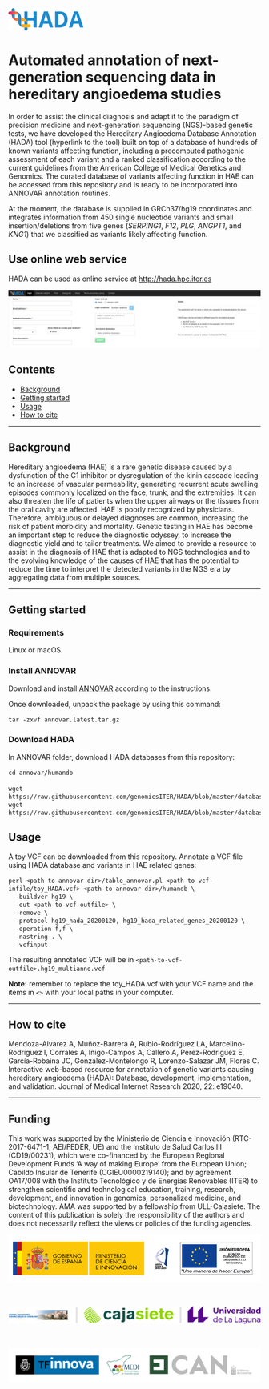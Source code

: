 <img src="https://github.com/genomicsITER/HADA/blob/master/images/HADA_logo-small.png" width="auto" title="HADA" alt="HADA" />

# Automated annotation of next-generation sequencing data in hereditary angioedema studies

In order to assist the clinical diagnosis and adapt it to the paradigm of precision medicine and next-generation sequencing (NGS)-based genetic tests, we have developed the Hereditary Angioedema Database Annotation (HADA) tool (hyperlink to the tool) built on top of a database of hundreds of known variants affecting function, including a precomputed pathogenic assessment of each variant and a ranked classification according to the current guidelines from the American College of Medical Genetics and Genomics. The curated database of variants affecting function in HAE can be accessed from this repository and is ready to be incorporated into ANNOVAR annotation routines.

At the moment, the database is supplied in GRCh37/hg19 coordinates and integrates information from 450 single nucleotide variants and small insertion/deletions from five genes (*SERPING1*, *F12*, *PLG*, *ANGPT1*, and *KNG1*) that we classified as variants likely affecting function.

## Use online web service
HADA can be used as online service at http://hada.hpc.iter.es

<img src="https://github.com/genomicsITER/HADA/blob/master/images/Header.jpeg" width="auto" title="HADA web service" alt="HADA web service" />

## Contents
* [Background](#background)
* [Getting started](#getting-started)
* [Usage](#usage)
* [How to cite](#how-to-cite)

---

## Background

Hereditary angioedema (HAE) is a rare genetic disease caused by a dysfunction of the C1 inhibitor or dysregulation of the kinin cascade leading to an increase of vascular permeability, generating recurrent acute swelling episodes commonly localized on the face, trunk, and the extremities. It can also threaten the life of patients when the upper airways or the tissues from the oral cavity are affected. HAE is poorly recognized by physicians. Therefore, ambiguous or delayed diagnoses are common, increasing the risk of patient morbidity and mortality. Genetic testing in HAE has become an important step to reduce the diagnostic odyssey, to increase the diagnostic yield and to tailor treatments. We aimed to provide a resource to assist in the diagnosis of HAE that is adapted to NGS technologies and to the evolving knowledge of the causes of HAE that has the potential to reduce the time to interpret the detected variants in the NGS era by aggregating data from multiple sources.

---

## Getting started 

### Requirements
Linux or macOS.

### Install ANNOVAR
Download and install [ANNOVAR](http://download.openbioinformatics.org/annovar_download_form.php) according to the instructions.

Once downloaded, unpack the package by using this command:

```
tar -zxvf annovar.latest.tar.gz
```

### Download HADA

In ANNOVAR folder, download HADA databases from this repository:

```
cd annovar/humandb

wget https://raw.githubusercontent.com/genomicsITER/HADA/blob/master/databases/latest/hg19_hada_20210425.txt
wget https://raw.githubusercontent.com/genomicsITER/HADA/blob/master/databases/latest/hg19_hada_related_genes_20210425.txt
```

## Usage

A toy VCF can be downloaded from this repository. Annotate a VCF file using HADA database and variants in HAE related genes:
```
perl <path-to-annovar-dir>/table_annovar.pl <path-to-vcf-infile/toy_HADA.vcf> <path-to-annovar-dir>/humandb \
  -buildver hg19 \
  -out <path-to-vcf-outfile> \
  -remove \
  -protocol hg19_hada_20200120, hg19_hada_related_genes_20200120 \
  -operation f,f \
  -nastring . \
  -vcfinput
```
The resulting annotated VCF will be in `<path-to-vcf-outfile>.hg19_multianno.vcf`

**Note:** remember to replace the toy_HADA.vcf with your VCF name and the items in `<>` with your local paths in your computer.

---

## How to cite

Mendoza-Alvarez A, Muñoz-Barrera A, Rubio-Rodríguez LA, Marcelino-Rodríguez I, Corrales A, Iñigo-Campos A, Callero A, Perez-Rodriguez E, García-Robaina JC, González-Montelongo R, Lorenzo-Salazar JM, Flores C. Interactive web-based resource for annotation of genetic variants causing hereditary angioedema (HADA): Database, development, implementation, and validation. Journal of Medical Internet Research 2020, 22: e19040.    

---

## Funding
This work was supported by the Ministerio de Ciencia e Innovación (RTC-2017-6471-1; AEI/FEDER, UE) and the Instituto de Salud Carlos III (CD19/00231), which were co-financed by the European Regional Development Funds ‘A way of making Europe’ from the European Union; Cabildo Insular de Tenerife (CGIEU0000219140); and by agreement OA17/008 with the Instituto Tecnológico y de Energías Renovables (ITER) to strengthen scientific and technological education, training, research, development, and innovation in genomics, personalized medicine, and biotechnology. AMA was supported by a fellowship from ULL-Cajasiete. 
The content of this publication is solely the responsibility of the authors and does not necessarily reflect the views or policies of the funding agencies.

<p align="center">
  <img src="https://github.com/genomicsITER/HADA/blob/master/images/MICIU-Agencia-y-Europa_logo.png" width="auto" title="funding" alt="funding" />
</p>
<br>

<p align="center">
  <img src="https://github.com/genomicsITER/HADA/blob/master/images/Footer.png" width="auto"/ title="logotipos" alt="funding">
</p>
<br>

<p align="center">
  <img src="https://github.com/genomicsITER/HADA/blob/master/images/TFInnova-MEDI-FDCAN_logos.jpg" width="auto"/ title="logotipos" alt="funding">
</p>
<br>
